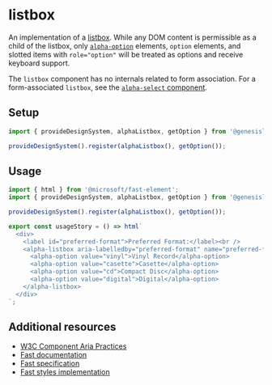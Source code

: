 # listbox

An implementation of a [listbox](https://w3c.github.io/aria-practices/#Listbox). While any DOM content is permissible as a child of the listbox, only [`alpha-option`](/front-end-reference/components/form/option/) elements, `option` elements, and slotted items with `role="option"` will be treated as options and receive keyboard support.

The `listbox` component has no internals related to form association. For a form-associated `listbox`, see the [`alpha-select` component](/front-end-reference/components/form/select/).

## Setup

```ts
import { provideDesignSystem, alphaListbox, getOption } from '@genesislcap/alpha-design-system';

provideDesignSystem().register(alphaListbox(), getOption());
```

## Usage

```js preview-story
import { html } from '@microsoft/fast-element';
import { provideDesignSystem, alphaListbox, getOption } from '@genesislcap/alpha-design-system';

provideDesignSystem().register(alphaListbox(), getOption());

export const usageStory = () => html`
  <div>
    <label id="preferred-format">Preferred Format:</label><br />
    <alpha-listbox aria-labelledby="preferred-format" name="preferred-format">
      <alpha-option value="vinyl">Vinyl Record</alpha-option>
      <alpha-option value="casette">Casette</alpha-option>
      <alpha-option value="cd">Compact Disc</alpha-option>
      <alpha-option value="digital">Digital</alpha-option>
    </alpha-listbox>
  </div>
`;
```

## Additional resources

- [W3C Component Aria Practices](https://w3c.github.io/aria-practices/#Listbox)
- [Fast documentation](https://github.com/microsoft/fast/blob/master/packages/web-components/fast-foundation/src/listbox/README.md)
- [Fast specification](https://github.com/microsoft/fast/blob/master/packages/web-components/fast-foundation/src/listbox/listbox.spec.md)
- [Fast styles implementation](https://github.com/microsoft/fast/blob/master/packages/web-components/fast-components/src/listbox/listbox.styles.ts)
